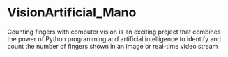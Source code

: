 # VisionArtificial_Mano 
Counting fingers with computer vision is an exciting project that combines the power of Python programming and artificial intelligence to identify and count the number of fingers shown in an image or real-time video stream

